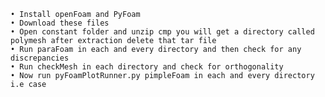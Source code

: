     • Install openFoam and PyFoam
    • Download these files
    • Open constant folder and unzip cmp you will get a directory called polymesh after extraction delete that tar file
    • Run paraFoam in each and every directory and then check for any discrepancies
    • Run checkMesh in each directory and check for orthogonality
    • Now run pyFoamPlotRunner.py pimpleFoam in each and every directory i.e case
